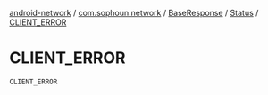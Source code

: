 [android-network](../../../index.md) / [com.sophoun.network](../../index.md) / [BaseResponse](../index.md) / [Status](index.md) / [CLIENT_ERROR](./-c-l-i-e-n-t_-e-r-r-o-r.md)

# CLIENT_ERROR

`CLIENT_ERROR`